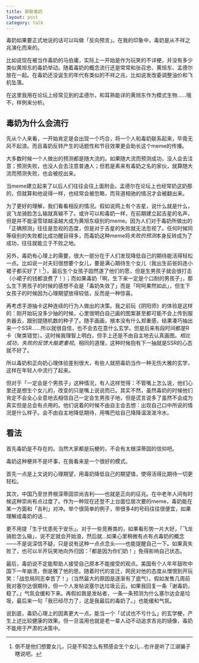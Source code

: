 ```yaml
---
title: 聊聊毒奶
layout: post
category: talk
---
```


毒奶如果要正式地说的话可以叫做「反向预言」。在我的印象中，毒奶是从不祥之兆演化而来的。

比如说现在被当作毒奶的马伯庸，实际上一开始是作为玩笑的不详梗，并没有多少类似黄旭东的毒奶举动。随着毒奶的概念流行还是常常和张召忠、黄旭东、孟德尔放在一起。在毒奶还没诞生的年代有类似的不祥之兆，比如说发改委调整油价和飞机坠落。

在这里我用在论坛上经常见到的孟德尔，和耳熟能详的黄旭东作为模式生物……哦不，样例来分析。<!--more-->

## 毒奶为什么会流行

先从个人来看，一开始肯定是会出现一个巧合，将一个人和毒奶联系起来，毕竟无风不起浪。而且毒奶反转产生的话题性和节目效果更会助长这个meme的传播。

大多数时候一个人做出的预测都是随大流的。如果随大流而预测成功，没人会去注意；预测失败，也没人会去注意普通人；但若是素来有毒奶之名的家伙，就算随大流而预测失败，也会被挖出来。

当meme建立起来了以后人们往往会往上面附会。孟德尔在论坛上也经常奶这奶那的，但就算和他说得一样，也经常会被忽略，而背道相驰的情况才会被翻出来。

为了更好的理解，我们看看相反的情况。假如说网上有个吉星，说什么就是什么，说飞龙骑脸怎么输就真输不了。或许可以和毒奶一样，在前期建立起吉星的名声，但是并不能滚雪球越滚越大成为黄旭东级别的meme。因为人们对于毒奶所做出的「正确预测」往往是忽视的态度，但是对于吉星的失败就无法忽视了。任何时候同等级别的失败都比成功醒目得多，而毒奶这种meme将*失败的预测*本身反转成为了成功，往往就能立于不败之地。

另外，毒奶有心理上的需要，很大一部分在于人们发现降低自己的期待能活得轻松一点。比如说一对夫妇很想要个女儿，要是满心期待生个女儿（我出生前爸妈连小裙子都买好了！[^1]）。最后生个女孩子固然遂了他们的愿，但是生男孩子就会很打击（小裙子的钱都浪费了！）；而如果毒奶「啊，生下来一定是个口耐的男孩子」，那么生下男孩子的时候的感想不会是「毒奶失效了」而是「呵呵果然如此」，但生下女孩子的时候因为心理期望放得较低，反而是一种惊喜。

[^1]: 倒不是他们想要女儿，只是不知怎么有预感会生个女儿…也许是听了江湖骗子瞎说吧。

再考虑手游抽卡这种连续的行为人做出的决策。我之前玩《阴阳师》的体验是这样的：刚开始玩没多少抽的时候，心里很明白自己画的图案甚至都可能不会上传到服务器去，跟别提随机数的种子了。随手画画，根本没有什么郑重感，结果凑巧抽出来一个SSR……所以就很自信，也不会去在意什么玄学。但是后来有段时间都是R卡（聚类错觉）。这时候我理智上明白，但手上还是不由自主地去认真画图。*相比成功，失败的反馈大脑更重视*。相同的道理，这种时候抱有下一抽就是SSR的心态就不好了。

所以毒奶和正向奶心理体验差别很大，有些人就把毒奶当作一种无伤大雅的玄学，这样在年轻人中流行了起来。

但对于「一定会是个男孩子」这种情况，有人这样觉得：不管嘴上怎么说，他们心里还是想生个女儿的，改变的只是嘴上说说而已。其实不然，虽然毒奶的时候他们肯定不会全心全意地去相信自己一定会生男孩子地，但是谎言说多了虽然不会成为真实但是总会有点用的。他们说着的时候不由自主会去想：出现自己口中所说的情况是什么样子。会不由自主地降低期待，用嘴巴给自己降降温泼泼冷水。

## 看法

首先毒奶是不存在的。当然大家都是玩梗的，不会有太根深蒂固的信仰吧。

毒奶这种梗并不是坏事，在我看来是一个很好的模式。

首先一点是上文说的心理期望，用毒奶降低自己的期望值，使得活得比期待一切更轻松。

其次，中国乃至世界根深蒂固崇尚吉利——也就是正向的征兆。在中老年人间有时候这种崇尚有点过度了。作为一种现在还登不上台面位居次要的meme，毒奶能在某一方面和「吉利」对冲。举个很简单的例子，带很多4的号码往往很便宜，如果理解成毒奶的话…

更不用提「生于忧患死于安乐」。对于一些竞赛类的，如果看形势一片大好，「飞龙骑脸怎么输」，说不定就会开始浪，然后就…如果心里稍微有点有点毒奶的概念——不是说深信不疑，只是说有这种一点点念头——也能提醒自己一下。如果真失败了，也可以半开玩笑地向外归因：「都是因为你们奶！」免得影响自己状态。

最后，毒奶说不定能帮助人接受自己原本不能接受的观点。美国有个人年年鼓吹中国下一年崩溃，倒是雅了他的思。随着时代的变迁，网民对他的态度从憎恨到开玩笑：「战忽局同志幸苦了！」（当然最大的原因是逐渐有了底气）。假如发售几周前我对塞尔达很期待，但一个人发帖说塞尔达垃圾云云。如果我回复一条「谢毒奶，稳了。」气氛会缓和下来。再假如我是发帖者，一条一条预测为什么塞尔达会是垃圾，最后来一句「我已经尽力了，这是我最后的毒奶了。」也能缓和气氛。

说到底，毒奶心理上的因素更大一点。能当一个「试试也不亏什么」的玄学梗，产生上述比较健康的效果。但一旦滥用也就是老一辈人动不动追求吉兆的镜像，毒奶不能用于严肃的决策中。
